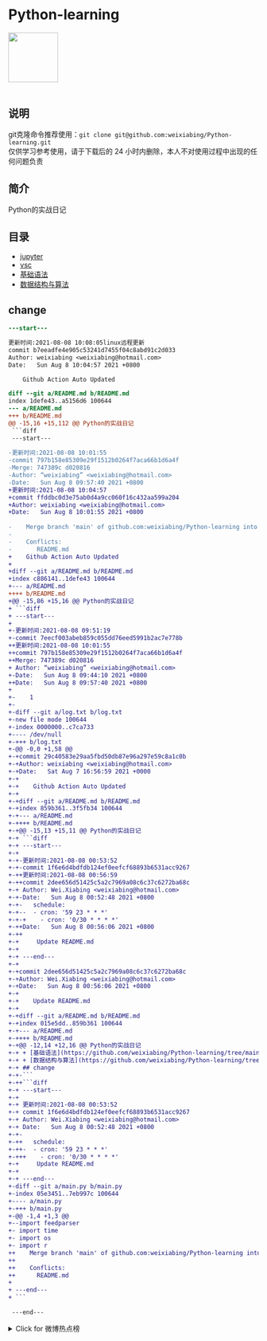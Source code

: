 # Python-learning
 <img src="https://i.giphy.com/media/LMt9638dO8dftAjtco/200.webp" width="100"><br><br>

## 说明
git克隆命令推荐使用：```git clone git@github.com:weixiabing/Python-learning.git```<br>
仅供学习参考使用，请于下载后的 24 小时内删除，本人不对使用过程中出现的任何问题负责
## 简介
Python的实战日记
## 目录
+ [jupyter](https://github.com/weixiabing/Python-learning/tree/main/jupyter)
+ [vsc](https://github.com/weixiabing/Python-learning/tree/main/vsc)
+ [基础语法](https://github.com/weixiabing/Python-learning/tree/main/%E5%9F%BA%E7%A1%80%E8%AF%AD%E6%B3%95)
+ [数据结构与算法](https://github.com/weixiabing/Python-learning/tree/main/%E6%95%B0%E6%8D%AE%E7%BB%93%E6%9E%84%E4%B8%8E%E7%AE%97%E6%B3%95)
## change
```diff
---start---

更新时间:2021-08-08 10:08:05linux远程更新
commit b7eeadfe4e905c53241d7455f04c8abd91c2d033
Author: weixiabing <weixiabing@hotmail.com>
Date:   Sun Aug 8 10:04:57 2021 +0800

    Github Action Auto Updated

diff --git a/README.md b/README.md
index 1defe43..a5156d6 100644
--- a/README.md
+++ b/README.md
@@ -15,16 +15,112 @@ Python的实战日记
 ```diff
 ---start---
 
-更新时间:2021-08-08 10:01:55
-commit 797b158e85309e29f1512b0264f7aca66b1d6a4f
-Merge: 747389c d020816
-Author: “weixiabing” <weixiabing@hotmail.com>
-Date:   Sun Aug 8 09:57:40 2021 +0800
+更新时间:2021-08-08 10:04:57
+commit ffddbc0d3e75ab0d4a9cc060f16c432aa599a204
+Author: weixiabing <weixiabing@hotmail.com>
+Date:   Sun Aug 8 10:01:55 2021 +0800
 
-    Merge branch 'main' of github.com:weixiabing/Python-learning into main
-    
-    Conflicts:
-    	README.md
+    Github Action Auto Updated
+
+diff --git a/README.md b/README.md
+index c886141..1defe43 100644
+--- a/README.md
++++ b/README.md
+@@ -15,86 +15,16 @@ Python的实战日记
+ ```diff
+ ---start---
+ 
+-更新时间:2021-08-08 09:51:19
+-commit 7eecf003abeb859c055dd76eed5991b2ac7e778b
++更新时间:2021-08-08 10:01:55
++commit 797b158e85309e29f1512b0264f7aca66b1d6a4f
++Merge: 747389c d020816
+ Author: “weixiabing” <weixiabing@hotmail.com>
+-Date:   Sun Aug 8 09:44:10 2021 +0800
++Date:   Sun Aug 8 09:57:40 2021 +0800
+ 
+-    1
+-
+-diff --git a/log.txt b/log.txt
+-new file mode 100644
+-index 0000000..c7ca733
+---- /dev/null
+-+++ b/log.txt
+-@@ -0,0 +1,58 @@
+-+commit 29c40583e29aa5fbd50db87e96a297e59c8a1c0b
+-+Author: weixiabing <weixiabing@hotmail.com>
+-+Date:   Sat Aug 7 16:56:59 2021 +0000
+-+
+-+    Github Action Auto Updated
+-+
+-+diff --git a/README.md b/README.md
+-+index 859b361..3f5fb34 100644
+-+--- a/README.md
+-++++ b/README.md
+-+@@ -15,13 +15,11 @@ Python的实战日记
+-+ ```diff
+-+ ---start---
+-+ 
+-+-更新时间:2021-08-08 00:53:52
+-+-commit 1f6e6d4bdfdb124ef0eefcf68893b6531acc9267
+-++更新时间:2021-08-08 00:56:59
+-++commit 2dee656d51425c5a2c7969a08c6c37c6272ba68c
+-+ Author: Wei.Xiabing <weixiabing@hotmail.com>
+-+-Date:   Sun Aug 8 00:52:48 2021 +0800
+-+-   schedule:
+-+--  - cron: '59 23 * * *'
+-+-+    - cron: '0/30 * * * *'
+-++Date:   Sun Aug 8 00:56:06 2021 +0800
+-++
+-+     Update README.md
+-+ 
+-+ ---end---
+-+
+-+commit 2dee656d51425c5a2c7969a08c6c37c6272ba68c
+-+Author: Wei.Xiabing <weixiabing@hotmail.com>
+-+Date:   Sun Aug 8 00:56:06 2021 +0800
+-+
+-+    Update README.md
+-+
+-+diff --git a/README.md b/README.md
+-+index 015e5dd..859b361 100644
+-+--- a/README.md
+-++++ b/README.md
+-+@@ -12,14 +12,16 @@ Python的实战日记
+-+ + [基础语法](https://github.com/weixiabing/Python-learning/tree/main/%E5%9F%BA%E7%A1%80%E8%AF%AD%E6%B3%95)
+-+ + [数据结构与算法](https://github.com/weixiabing/Python-learning/tree/main/%E6%95%B0%E6%8D%AE%E7%BB%93%E6%9E%84%E4%B8%8E%E7%AE%97%E6%B3%95)
+-+ ## change
+-+-```
+-++```diff
+-+ ---start---
+-+ 
+-+ 更新时间:2021-08-08 00:53:52
+-+ commit 1f6e6d4bdfdb124ef0eefcf68893b6531acc9267
+-+ Author: Wei.Xiabing <weixiabing@hotmail.com>
+-+ Date:   Sun Aug 8 00:52:48 2021 +0800
+-+-
+-++   schedule:
+-++-  - cron: '59 23 * * *'
+-+++    - cron: '0/30 * * * *'
+-+     Update README.md
+-+ 
+-+ ---end---
+-diff --git a/main.py b/main.py
+-index 05e3451..7eb997c 100644
+---- a/main.py
+-+++ b/main.py
+-@@ -1,4 +1,3 @@
+--import feedparser
+- import time
+- import os
+- import r
++    Merge branch 'main' of github.com:weixiabing/Python-learning into main
++    
++    Conflicts:
++    	README.md
+ 
+ ---end---
+ ```
 
 ---end---
 ```



<details>
<summary>Click for 微博热点榜</summary>

 ---开始---

更新时间:2021-08-08 10:38:11linux远程更新
1	美国总统拜登下令空袭塔利班	5044423
2	张勇阿里内网回应女员工被侵害	3137102
3	阿里回应女员工被侵害	1941359
4	陈思诚为佟丽娅庆生	1853265
5	俄罗斯跳高冠军太优雅了	1510848
6	夫妻二人隐瞒扬州行程被罚	1384553
•	CF最刚周年庆	
7	韩国男运动员获奖牌免兵役	1319757
8	父亲做核酸检测巧遇驰援的儿子	1200724
9	东京奥运中国军团破纪录图鉴	1130950
10	曹格被狗咬伤	1079719
11	佟丽娅38岁状态	985796
12	阿里巴巴	859209
13	马龙人民日报撰文	825328
14	欧尼熊妈妈	744858
15	东京奥运会最后一个比赛日	665346
16	张国伟只会说对对对的捧哏	615878
17	Lisa晒BLACKPINK合照庆出道五周年	615857
18	李荣浩为灵超放弃投票	605462
19	分手后又复合是怎样一种体验	565299
20	安徽含山通报粗暴执法事件	564396
21	蔡徐坤胡渣自拍	557228
22	喝完秋天第一杯奶茶失眠了	549743
23	江苏新增38例本土确诊病例	548581
24	没想到国乒还能助眠	536217
25	北京奥运会yyds	528945
26	河南新增24例本土确诊	495317
27	德尔塔重新定义密接者	471697
28	起底德堡惊人黑幕	453456
29	熊敦瀚愿意为水球放弃美貌	404716
30	乔振宇25年前的美人尖	394424
31	我的工作做得就像中国跳水队员	355904
32	网传武汉江夏阳性86个系谣言	337621
33	赵文卓举千金致敬李发彬	309867
34	杨绍辉创奥运会中国马拉松最佳排名	306118
35	开封7地调整为高风险	305790
36	清理队一天捞出5吨垃圾	296341
37	孙颖莎3秒不睡就算失眠	292327
38	能让许昕闭嘴的人是李晓霞	256374
39	31省区市新增81例本土确诊	254012
40	对2008最好的回答	253060
41	玉楼春	243503
42	艺术体操团体全能决赛	243456
43	郑州已发现多起家庭聚集性感染	243115
44	马云	242979
45	国风版奥运会	242917
46	Dina因裁判不公正丢失金牌后接受采访	242617
47	印度标枪冠军获赠500万元奖金	242527
48	黑龙江多地空调断货	235494
49	袁一琦第二	234929
50	3名航天员分享太空看奥运感受	228172

---结束---


</p>
</details>


